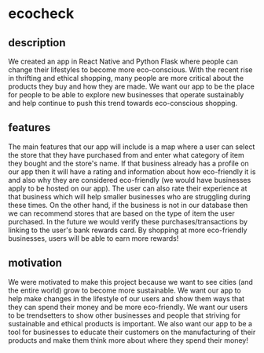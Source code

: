 # ecocheck

## description
We created an app in React Native and Python Flask where people can change their lifestyles to become more eco-conscious. With the recent rise in thrifting and ethical shopping, many people are more critical about the products they buy and how they are made. We want our app to be the place for people to be able to explore new businesses that operate sustainably and help continue to push this trend towards eco-conscious shopping. 

## features
The main features that our app will include is a map where a user can select the store that they have purchased from and enter what category of item they bought and the store's name. If that business already has a profile on our app then it will have a rating and information about how eco-friendly it is and also why they are considered eco-friendly (we would have businesses apply to be hosted on our app). The user can also rate their experience at that business which will help smaller businesses who are struggling during these times. On the other hand, if the business is not in our database then we can recommend stores that are based on the type of item the user purchased. In the future we would verify these purchases/transactions by linking to the user's bank rewards card. By shopping at more eco-friendly businesses, users will be able to earn more rewards!

## motivation
We were motivated to make this project because we want to see cities (and the entire world) grow to become more sustainable. We want our app to help make changes in the lifestyle of our users and show them ways that they can spend their money and be more eco-friendly. We want our users to be trendsetters to show other businesses and people that striving for sustainable and ethical products is important. We also want our app to be a tool for businesses to educate their customers on the manufacturing of their products and make them think more about where they spend their money!
